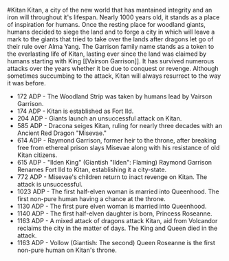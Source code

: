 #Kitan 
Kitan, a city of the new world that has mantained integrity and an iron will throughout it's lifespan. Nearly 1000 years old, it stands as a place of inspiration for humans. Once the resting place for woodland giants, humans decided to siege the land and to forge a city in which will leave a mark to the giants that tried to take over the lands after dragons let go of their rule over Alma Yang. The Garrison family name stands as a token to the everlasting life of Kitan, lasting ever since the land was claimed by humans starting with King [[Vairson Garrison]]. It has survived numerous attacks over the years whether it be due to conquest or revenge. Although sometimes succumbing to the attack, Kitan will always resurrect to the way it was before.

-   172 ADP - The Woodland Strip was taken by humans lead by Vairson Garrison.
-   174 ADP - Kitan is established as Fort Ild.
-   204 ADP - Giants launch an unsuccessful attack on Kitan.
-   585 ADP - Dracona seiges Kitan, ruling for nearly three decades with an Ancient Red Dragon "Misevae."
-   614 ADP - Raymond Garrison, former heir to the throne, after breaking free from ethereal prison slays Misevae along with his resistance of old Kitan citizens.
-   615 ADP - "Ilden King" (Giantish "Ilden": Flaming) Raymond Garrison Renames Fort Ild to Kitan, establishing it a city-state.
-   772 ADP - Misevae's children return to inact revenge on Kitan. The attack is unsuccessful.
-   1023 ADP - The first half-elven woman is married into Queenhood. The first non-pure human having a chance at the throne.
-   1130 ADP - The first pure elven woman is married into Queenhood.
-   1140 ADP - The first half-elven daughter is born, Princess Roseanne.
-   1163 ADP - A mixed attack of dragons attack Kitan, aid from Volcandor reclaims the city in the matter of days. The King and Queen died in the attack.
-   1163 ADP - Vollow (Giantish: The second) Queen Roseanne is the first non-pure human on Kitan's throne.